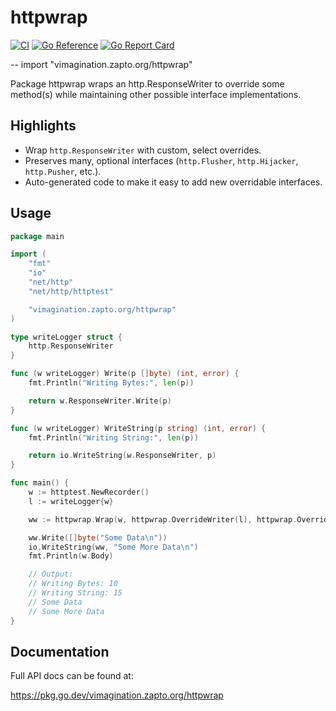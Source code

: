 # httpwrap

[![CI](https://github.com/MJKWoolnough/httpwrap/actions/workflows/go-checks.yml/badge.svg)](https://github.com/MJKWoolnough/httpwrap/actions)
[![Go Reference](https://pkg.go.dev/badge/vimagination.zapto.org/httpwrap.svg)](https://pkg.go.dev/vimagination.zapto.org/httpwrap)
[![Go Report Card](https://goreportcard.com/badge/vimagination.zapto.org/httpwrap)](https://goreportcard.com/report/vimagination.zapto.org/httpwrap)

--
    import "vimagination.zapto.org/httpwrap"

Package httpwrap wraps an http.ResponseWriter to override some method(s) while maintaining other possible interface implementations.

## Highlights

 - Wrap `http.ResponseWriter` with custom, select overrides.
 - Preserves many, optional interfaces (`http.Flusher`, `http.Hijacker`, `http.Pusher`, etc.).
 - Auto-generated code to make it easy to add new overridable interfaces.

## Usage

```go
package main

import (
	"fmt"
	"io"
	"net/http"
	"net/http/httptest"

	"vimagination.zapto.org/httpwrap"
)

type writeLogger struct {
	http.ResponseWriter
}

func (w writeLogger) Write(p []byte) (int, error) {
	fmt.Println("Writing Bytes:", len(p))

	return w.ResponseWriter.Write(p)
}

func (w writeLogger) WriteString(p string) (int, error) {
	fmt.Println("Writing String:", len(p))

	return io.WriteString(w.ResponseWriter, p)
}

func main() {
	w := httptest.NewRecorder()
	l := writeLogger{w}

	ww := httpwrap.Wrap(w, httpwrap.OverrideWriter(l), httpwrap.OverrideStringWriter(l))

	ww.Write([]byte("Some Data\n"))
	io.WriteString(ww, "Some More Data\n")
	fmt.Println(w.Body)

	// Output:
	// Writing Bytes: 10
	// Writing String: 15
	// Some Data
	// Some More Data
}
```

## Documentation

Full API docs can be found at:

https://pkg.go.dev/vimagination.zapto.org/httpwrap
